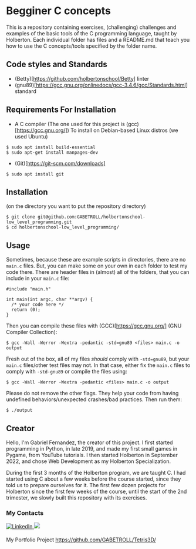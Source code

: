 # Begginer C concepts
This is a repository containing exercises, (challenging) challenges and examples of the basic tools of the C programming language, taught by Holberton.
Each individual folder has files and a README.md that teach you how to use the C concepts/tools specified by the folder name.
## Code styles and Standards
- (Betty)[https://github.com/holbertonschool/Betty] linter 
- (gnu89)[https://gcc.gnu.org/onlinedocs/gcc-3.4.6/gcc/Standards.html] standard
## Requirements For Installation
- A C compiler (The one used for this project is (gcc)[https://gcc.gnu.org/])
To install on Debian-based Linux distros (we used Ubuntu)
```
$ sudo apt install build-essential
$ sudo apt-get install manpages-dev
```
- (Git)[https://git-scm.com/downloads]
```
$ sudo apt install git
```
## Installation
(on the directory you want to put the repository directory)
```
$ git clone git@github.com:GABETROLL/holbertonschool-low_level_programming.git
$ cd holbertonschool-low_level_programming/
```
## Usage
Sometimes, because these are example scripts in directories, there are no ``main.c`` files. But, you can make some on your own in each folder to test my code there. There are header files in (almost) all of the folders, that you can include in your ``main.c`` file:
```
#include "main.h"

int main(int argc, char **argv) {
  /* your code here */
  return (0);
}
```
Then you can compile these files with  (GCC)[https://gcc.gnu.org/] (GNU Compiler Collection):
```
$ gcc -Wall -Werror -Wextra -pedantic -std=gnu89 <files> main.c -o output
```
Fresh out of the box, all of my files *should* comply with ``-std=gnu89``, but your ``main.c`` files/other test files may not.
In that case, either fix the ``main.c`` files to comply with ``-std-gnu89`` or compile the files using:
```
$ gcc -Wall -Werror -Wextra -pedantic <files> main.c -o output
```
Please do not remove the other flags. They help your code from having undefined behaviors/unexpected crashes/bad practices.
Then run them:
```
$ ./output
```
## Creator
Hello, I'm Gabriel Fernandez, the creator of this project. I first started programming in Python, in late 2019, and made my first small games in Pygame, from YouTube tutorials. I then started Holberton in September 2022, and chose Web Development as my Holberton Specialization.

During the first 3 months of the Holberton program, we are taught C. I had started using C about a few weeks before the course started, since they told us to prepare ourselves for it. The first few dozen projects for Holberton since the first few weeks of the course, until the start of the 2nd trimester, we slowly built this repository with its exercises.
### My Contacts
<a href="https://www.linkedin.com/in/gabriel-fernandez-415609278/" target="_blank">
<img src=https://img.shields.io/badge/linkedin-%231E77B5.svg?&style=for-the-badge&logo=linkedin&logoColor=white alt=LinkedIn style="margin-bottom: 5px;" />
</a>

<a href="https://twitter.com/gabe_programs" target="_blank">
<img src="https://img.shields.io/badge/X-000000?style=for-the-badge&logo=x&logoColor=white" />
</a>

My Portfolio Project
https://github.com/GABETROLL/Tetris3D/
